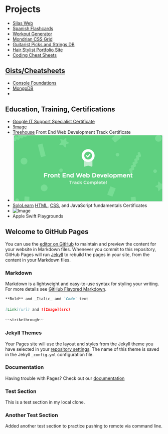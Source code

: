 # Projects
* [Silas Web](https://peterplays.github.io/silas-website)
* [Spanish Flashcards](https://peterplays.github.io/Spanish-Flashcards)
* [Workout Generator](https://peterplays.github.io/Workout-Generator)
* [Mondrian CSS Grid](https://peterplays.github.io/Mondrian-CSS-Grid)
* [Guitarist Picks and Strings DB](https://peterplays.github.io/Guitarist-Picks-Strings)
* [Hair Stylist Portfolio Site](https://peterplays.github.io/Hairstylist)
* [Coding Cheat Sheets](https://peterplays.github.io/cheatsheets)

## [Gists/Cheatsheets](https://gist.github.com/peterplays)
* [Console Foundations](https://gist.github.com/peterplays/ec41c0c2a3cbead88a1dcfaf1c48e30d)
* [MongoDB](https://gist.github.com/bradtraversy/f407d642bdc3b31681bc7e56d95485b6)
* 

## Education, Training, Certifications
* [Google IT Support Specialist Certificate](https://www.coursera.org/professional-certificates/google-it-support)
* [!Image](https://peterplays.github.io/media/Coursera-Google-IT-Support-Certificate.pdf)
* [Treehouse](https://www.teamtreehouse.com) Front End Web Development Track Certificate
* ![Image](media/treehouse-webdev-track-completion.jpg)
* [SoloLearn](https://www.sololearn.com) [HTML](https://peterplays.github.io/media/HTML-Certificate-SoloLearn.pdf), [CSS](https://peterplays.github.io/media/CSS-Certification-SoloLearn.pdf), and JavaScript fundamentals Certificates
* ![Image](https://peterplays.github.io/media/CSS-Certification-SoloLearn.jpg)
* Apple Swift Playgrounds

## Welcome to GitHub Pages

You can use the [editor on GitHub](https://github.com/peterplays/peterplays.github.io/edit/master/README.md) to maintain and preview the content for your website in Markdown files. Whenever you commit to this repository, GitHub Pages will run [Jekyll](https://jekyllrb.com/) to rebuild the pages in your site, from the content in your Markdown files.

### Markdown

Markdown is a lightweight and easy-to-use syntax for styling your writing. For more details see [GitHub Flavored Markdown](https://guides.github.com/features/mastering-markdown/).

```markdown
**Bold** and _Italic_ and `Code` text

[Link](url) and ![Image](src)

~~strikethrough~~
```

### Jekyll Themes

Your Pages site will use the layout and styles from the Jekyll theme you have selected in your [repository settings](https://github.com/peterplays/peterplays.github.io/settings). The name of this theme is saved in the Jekyll `_config.yml` configuration file.

### Documentation

Having trouble with Pages? Check out our [documentation](https://docs.github.com/categories/github-pages-basics/)


### Test Section

This is a test section in my local clone.

### Another Test Section

Added another test section to practice pushing to remote via command line.